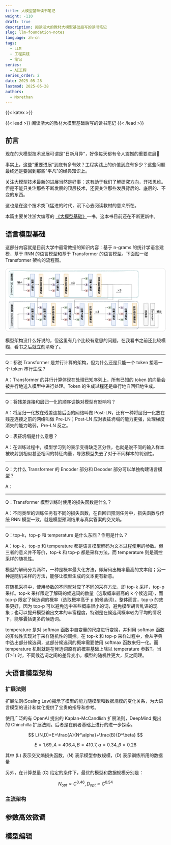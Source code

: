 ```yaml
---
title: 大模型基础读书笔记
weight: -110
draft: true
description: 阅读浙大的教材大模型基础后写的读书笔记
slug: llm-foundation-notes
language: zh-cn
tags:
  - LLM
  - 工程实践
  - 笔记
series:
  - AI工程
series_order: 2
date: 2025-05-28
lastmod: 2025-05-28
authors:
  - Morethan
---
```

{{< katex >}}

{{< lead >}} 阅读浙大的教材大模型基础后写的读书笔记 {{< /lead >}}

## 前言

现在的大模型技术发展可谓是"日新月异"，好像每天都有令人震撼的重要进展🤔

事实上，这些"重要进展"到底有多有效？工程实践上的价值到底有多少？这些问题最终还是要回到那些"平凡"的经典知识上。

关注大模型技术最新的进展当然是好事：这有助于我们了解研究方向，开拓思维。但是不能只关注那些不断发展的顶层技术，还要关注那些发展背后的、底层的、不变的东西。

这也是在这个技术突飞猛进的时代，沉下心去阅读教材的意义所在。

本篇主要关注浙大编写的 [《大模型基础》](https://github.com/ZJU-LLMs/Foundations-of-LLMs)一书，这本书目前还在不断更新中。

## 语言模型基础

这部分内容就是目前大学中最常教授的知识内容：基于 n-grams 的统计学语言建模，基于 RNN 的语言模型和基于 Transformer 的语言模型。下面贴一张 Transformer 架构的流程图。

![Transformer](img/Transformer.png "引用自第 16 页" )

模型架构没什么好说的，但这里有几个比较有意思的问题，在我看书之前还比较模糊，看书之后就立刻清晰了。

---

Q：都说 Transformer 是并行计算的架构，但为什么还是只能一个 token 接着一个 token 串行生成？

A：Transformer 的并行计算体现在处理已知序列上，所有已知的 token 的向量会被并行地送入模型中进行处理。Token 的生成过程还是串行地自回归地生成。

---

Q：将残差连接和层归一化的顺序调换对模型有影响吗？

A：将层归一化放在残差连接后面的网络叫做 Post-LN，还有一种将层归一化放在残差连接之前的网络叫做 Pre-LN；Post-LN 应对表征坍塌的能力更强，处理梯度消失的能力略弱，Pre-LN 反之。

Q：表征坍塌是什么意思？

A：在训练过程中，模型学习到的表示变得缺乏区分性，也就是说不同的输入样本被映射到相似甚至相同的特征向量，导致模型失去了对于不同样本的判别性。

---

Q：为什么 Transformer 的 Encoder 部分和 Decoder 部分可以单独构建语言模型？

A：

---

Q：Transformer 模型训练时使用的损失函数是什么？

A：不同类型的训练任务有不同的损失函数，在自回归预测任务中，损失函数与传统 RNN 模型一致，就是模型预测结果与真实答案的交叉熵。

---

Q：top-k，top-p 和 temperature 是什么东西？作用是什么？

A：top-k，top-p 和 temperature 都是语言模型解码为文本过程使用的参数。但三者的意义并不等价，top-k 和 top-p 都是采样方法，而 temperature 则是调控采样的随机性。

模型的解码分为两种，一种是概率最大化方法，即解码出概率最高的文本段；另一种是随机采样的方法，能够让模型生成的文本更有新意。

在随机采样中，使用参数的不同就对应了不同的采样方法，即 top-k 采样，top-p 采样。top-k 采样限定了解码的候选词的数量（选取概率最高的 k 个候选词），而 top-p 限定了候选词的概率（选取概率高于 p 的候选词）。整体而言，top-p 的效果更好，因为 top-p 可以避免选中某些概率很小的词，避免模型胡言乱语的现象；也可以提升模型输出文本的丰富程度，特别是在候选词概率较为平均的情况下，能够囊括更多的候选词。

temperature 是对 softmax 函数中自变量的尺度进行变换，并利用 softmax 函数的非线性实现对于采样随机性的调控。在 top-k 和 top-p 采样过程中，会从字典中选出部分候选词，这部分候选词的概率需要使用 softmax 函数来归一化。而 temperature 机制就是在候选词原有的概率基础上除以 temperature 参数T。当 \(T>1\) 时，不同候选词之间的差异变小，模型的随机性更大，反之同理。

## 大语言模型架构

### 扩展法则

扩展法则(Scaling Law)揭示了模型的能力随模型和数据规模的变化关系，为大语言模型的设计和优化提供了宝贵的指导和参考。

使用广泛的有 OpenAI 提出的 Kaplan-McCandlish 扩展法则，DeepMind 提出的 Chinchilla 扩展法则。后者是在前者基础上进行的进一步探索。


$$
L(N,D)=E+\frac{A}{N^\alpha}+\frac{B}{D^\beta}
$$


$$
E=1.69,A=406.4,B=410.7,\alpha=0.34,\beta=0.28
$$

其中 \(L\) 表示交叉熵损失函数，\(N\) 表示模型参数规模，\(D\) 表示训练所用的数据量

另外，在计算总量 \(C\) 给定的条件下，最优的模型和数据规模分别是：


$$
N_{opt}\propto C^{0.46}, D_{opt}\propto C^{0.54}
$$

### 主流架构

## 参数高效微调

## 模型编辑
